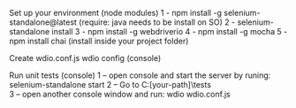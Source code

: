 Set up your environment (node modules)
1 - npm install -g selenium-standalone@latest (require: java needs to be install on SO)
2 - selenium-standalone install
3 - npm install -g webdriverio
4 - npm install -g mocha
5 - npm install chai (install inside your project folder)

Create wdio.conf.js
wdio config (console)

Run unit tests (console)
1 – open console and start the server by runing: selenium-standalone start
2 – Go to C:\[your-path]\tests\
3 – open another console window and run: wdio wdio.conf.js